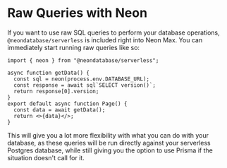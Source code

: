 # Raw Queries with Neon

If you want to use raw SQL queries to perform your database operations, `@neondatabase/serverless` is included right into Neon Max. You can immediately start running raw queries like so:

```tsx
import { neon } from "@neondatabase/serverless";

async function getData() {
  const sql = neon(process.env.DATABASE_URL);
  const response = await sql`SELECT version()`;
  return response[0].version;
}
export default async function Page() {
  const data = await getData();
  return <>{data}</>;
}
```

This will give you a lot more flexibility with what you can do with your database, as these queries will be run directly against your serverless Postgres database, while still giving you the option to use Prisma if the situation doesn't call for it.
